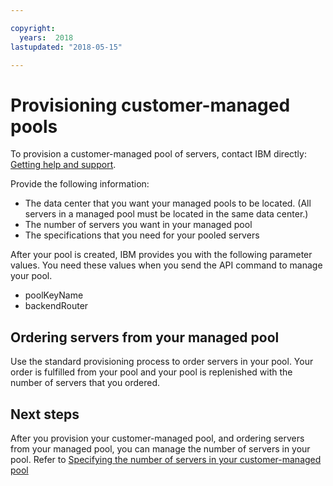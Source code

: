 ```yaml
---

copyright:
  years:  2018
lastupdated: "2018-05-15"

---
```



# Provisioning customer-managed pools

To provision a customer-managed pool of servers, contact IBM directly: [Getting help and support](/docs/bare-metal/get-help-and-support.html).

Provide the following information:
* The data center that you want your managed pools to be located. (All servers in a managed pool must be located in the same data center.)
* The number of servers you want in your managed pool
* The specifications that you need for your pooled servers

After your pool is created, IBM provides you with the following parameter values. You need these values when you send the API command to manage your pool.
* poolKeyName
* backendRouter

## Ordering servers from your managed pool
Use the standard provisioning process to order servers in your pool. Your order is fulfilled from your pool and your pool is replenished with the number of servers that you ordered.

## Next steps

After you provision your customer-managed pool, and ordering servers from your managed pool, you can manage the number of servers in your pool. Refer to [Specifying the number of servers in your customer-managed pool](/docs/bare-metal/managedPool_managing.html)
